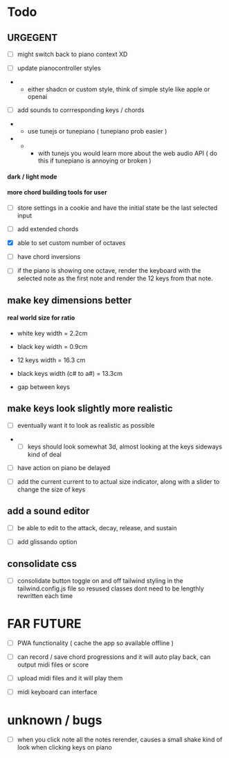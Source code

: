# Todo

## URGEGENT

- [ ] might switch back to piano context XD

- [ ] update pianocontroller styles

- - either shadcn or custom style, think of simple style like apple or openai

- [ ] add sounds to corrresponding keys / chords

- - use tunejs or tunepiano ( tunepiano prob easier )

- - - with tunejs you would learn more about the web audio API ( do this if tunepiano is annoying or broken )

#### dark / light mode

#### more chord building tools for user

- [ ] store settings in a cookie and have the initial state be the last selected input

- [ ] add extended chords

- [x] able to set custom number of octaves

- [ ] have chord inversions

- [ ] if the piano is showing one octave, render the keyboard
      with the selected note as the first note and render the 12 keys
      from that note.

## make key dimensions better

#### real world size for ratio

- white key width = 2.2cm

- black key width = 0.9cm

- 12 keys width = 16.3 cm

- black keys width (c# to a#) = 13.3cm

- gap between keys

## make keys look slightly more realistic

- [ ] eventually want it to look as realistic as possible

- - [ ] keys should look somewhat 3d, almost looking at the keys sideways kind of deal

- [ ] have action on piano be delayed

- [ ] add the current current to to actual size indicator, along with a slider to change the size of keys

## add a sound editor

- [ ] be able to edit to the attack, decay, release, and sustain

- [ ] add glissando option

## consolidate css

- [ ] consolidate button toggle on and off tailwind styling in the tailwind.config.js file so resused classes dont need to be lengthly rewritten each time

# FAR FUTURE

- [ ] PWA functionality ( cache the app so available offline )

- [ ] can record / save chord progressions and it will auto play back, can output midi files or score

- [ ] upload midi files and it will play them

- [ ] midi keyboard can interface

# unknown / bugs

- [ ] when you click note all the notes rerender, causes a small shake kind of look when clicking keys on piano

